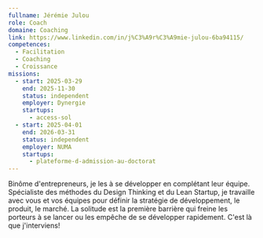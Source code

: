 ```yaml
---
fullname: Jérémie Julou
role: Coach
domaine: Coaching
link: https://www.linkedin.com/in/j%C3%A9r%C3%A9mie-julou-6ba94115/
competences:
  - Facilitation
  - Coaching
  - Croissance
missions:
  - start: 2025-03-29
    end: 2025-11-30
    status: independent
    employer: Dynergie
    startups:
      - access-sol
  - start: 2025-04-01
    end: 2026-03-31
    status: independent
    employer: NUMA
    startups:
      - plateforme-d-admission-au-doctorat
---
```

Binôme d'entrepreneurs, je les à se développer en complétant leur équipe.
Spécialiste des méthodes du Design Thinking et du Lean Startup, je travaille avec vous et vos équipes pour définir la stratégie de développement, le produit, le marché. 
La solitude est la première barrière qui freine les porteurs à se lancer ou les empêche de se développer rapidement.
C'est là que j'interviens! 